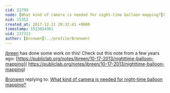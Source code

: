 ```yaml
---
cid: 22799
node: [What kind of camera is needed for night-time balloon mapping?](../notes/Zengirl2/12-11-2017/what-kind-of-camera-is-needed-for-night-time-balloon-mapping)
nid: 15352
created_at: 2017-12-11 20:32:41 +0000
timestamp: 1513024361
uid: 237313
author: [Bronwen](../profile/Bronwen)
---
```


[jbreen](/profile/jbreen) has done some work on this! Check out this note from a few years ago: [https://publiclab.org/notes/jbreen/10-17-2013/nighttime-balloon-mapping]( https://publiclab.org/notes/jbreen/10-17-2013/nighttime-balloon-mapping)

[Bronwen](../profile/Bronwen) replying to: [What kind of camera is needed for night-time balloon mapping?](../notes/Zengirl2/12-11-2017/what-kind-of-camera-is-needed-for-night-time-balloon-mapping)


